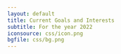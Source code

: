 ```yaml
---
layout: default
title: Current Goals and Interests
subtitle: For the year 2022
iconsource: css/icon.png
bgfile: css/bg.png
---
```

